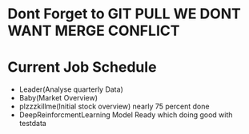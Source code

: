 # Dont Forget to GIT PULL WE DONT WANT MERGE CONFLICT 
# Current Job Schedule
+ Leader(Analyse quarterly Data)
+ Baby(Market Overview)
+ plzzzkillme(Initial stock overview) nearly 75 percent done 
+ DeepReinforcmentLearning Model Ready which doing good with testdata 

